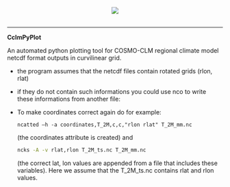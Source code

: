 <div align="center">
  <img src="http://users.met.fu-berlin.de/~BijanFallah/rain_bijan.png"><br><br>
</div>

-----------------

**CclmPyPlot**


An automated python plotting tool for COSMO-CLM regional climate model netcdf format outputs in curvilinear grid. 
- the program assumes that the netcdf files contain rotated grids (rlon, rlat) 
- if they do not contain such informations you could use nco to write these informations from another file: 
- To make coordinates correct again do for example: 

  ```shell
  ncatted –h -a coordinates,T_2M,c,c,"rlon rlat" T_2M_mm.nc

  ```
  (the coordinates attribute is created) 
  and 
  
  ```bash 
  ncks -A -v rlat,rlon T_2M_ts.nc T_2M_mm.nc 
  ```
  (the correct lat, lon values are appended from a file that includes these variables). Here we assume that the T_2M_ts.nc contains rlat and rlon values.

